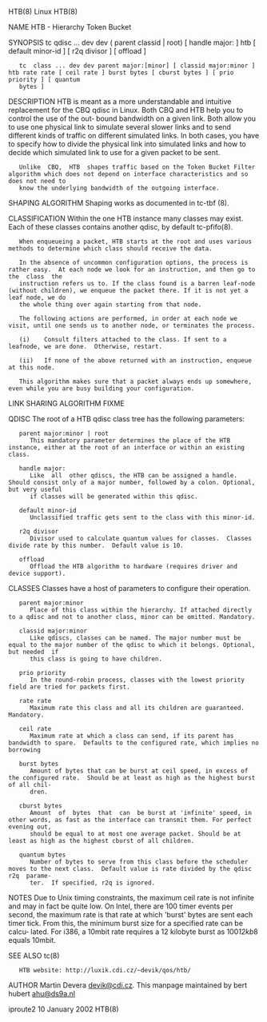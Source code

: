 HTB(8)									     Linux									HTB(8)

NAME
       HTB - Hierarchy Token Bucket

SYNOPSIS
       tc qdisc ... dev dev ( parent classid | root) [ handle major: ] htb [ default minor-id ] [ r2q divisor ] [ offload ]

       tc  class ... dev dev parent major:[minor] [ classid major:minor ] htb rate rate [ ceil rate ] burst bytes [ cburst bytes ] [ prio priority ] [ quantum
       bytes ]

DESCRIPTION
       HTB is meant as a more understandable and intuitive replacement for the CBQ qdisc in Linux. Both CBQ and HTB help you to control the use	 of  the  out‐
       bound  bandwidth	 on  a	given link. Both allow you to use one physical link to simulate several slower links and to send different kinds of traffic on
       different simulated links. In both cases, you have to specify how to divide the physical link into simulated links and how to  decide  which  simulated
       link to use for a given packet to be sent.

       Unlike  CBQ,  HTB  shapes traffic based on the Token Bucket Filter algorithm which does not depend on interface characteristics and so does not need to
       know the underlying bandwidth of the outgoing interface.

SHAPING ALGORITHM
       Shaping works as documented in tc-tbf (8).

CLASSIFICATION
       Within the one HTB instance many classes may exist. Each of these classes contains another qdisc, by default tc-pfifo(8).

       When enqueueing a packet, HTB starts at the root and uses various methods to determine which class should receive the data.

       In the absence of uncommon configuration options, the process is rather easy.  At each node we look for an instruction, and then go to  the  class  the
       instruction refers us to. If the class found is a barren leaf-node (without children), we enqueue the packet there. If it is not yet a leaf node, we do
       the whole thing over again starting from that node.

       The following actions are performed, in order at each node we visit, until one sends us to another node, or terminates the process.

       (i)    Consult filters attached to the class. If sent to a leafnode, we are done.  Otherwise, restart.

       (ii)   If none of the above returned with an instruction, enqueue at this node.

       This algorithm makes sure that a packet always ends up somewhere, even while you are busy building your configuration.

LINK SHARING ALGORITHM
       FIXME

QDISC
       The root of a HTB qdisc class tree has the following parameters:

       parent major:minor | root
	      This mandatory parameter determines the place of the HTB instance, either at the root of an interface or within an existing class.

       handle major:
	      Like  all	 other qdiscs, the HTB can be assigned a handle. Should consist only of a major number, followed by a colon. Optional, but very useful
	      if classes will be generated within this qdisc.

       default minor-id
	      Unclassified traffic gets sent to the class with this minor-id.

       r2q divisor
	      Divisor used to calculate quantum values for classes.  Classes divide rate by this number.  Default value is 10.

       offload
	      Offload the HTB algorithm to hardware (requires driver and device support).

CLASSES
       Classes have a host of parameters to configure their operation.

       parent major:minor
	      Place of this class within the hierarchy. If attached directly to a qdisc and not to another class, minor can be omitted. Mandatory.

       classid major:minor
	      Like qdiscs, classes can be named. The major number must be equal to the major number of the qdisc to which it belongs. Optional, but needed  if
	      this class is going to have children.

       prio priority
	      In the round-robin process, classes with the lowest priority field are tried for packets first.

       rate rate
	      Maximum rate this class and all its children are guaranteed. Mandatory.

       ceil rate
	      Maximum rate at which a class can send, if its parent has bandwidth to spare.  Defaults to the configured rate, which implies no borrowing

       burst bytes
	      Amount of bytes that can be burst at ceil speed, in excess of the configured rate.  Should be at least as high as the highest burst of all chil‐
	      dren.

       cburst bytes
	      Amount  of  bytes	 that  can  be burst at 'infinite' speed, in other words, as fast as the interface can transmit them. For perfect evening out,
	      should be equal to at most one average packet. Should be at least as high as the highest cburst of all children.

       quantum bytes
	      Number of bytes to serve from this class before the scheduler moves to the next class.  Default value is rate divided by the qdisc  r2q  parame‐
	      ter.  If specified, r2q is ignored.

NOTES
       Due  to	Unix  timing constraints, the maximum ceil rate is not infinite and may in fact be quite low. On Intel, there are 100 timer events per second,
       the maximum rate is that rate at which 'burst' bytes are sent each timer tick.  From this, the minimum burst size for a specified rate  can  be	calcu‐
       lated. For i386, a 10mbit rate requires a 12 kilobyte burst as 100*12kb*8 equals 10mbit.

SEE ALSO
       tc(8)

       HTB website: http://luxik.cdi.cz/~devik/qos/htb/

AUTHOR
       Martin Devera <devik@cdi.cz>. This manpage maintained by bert hubert <ahu@ds9a.nl>

iproute2								10 January 2002									HTB(8)

